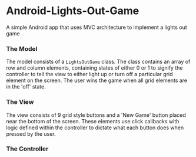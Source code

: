 # Android-Lights-Out-Game

A simple Android app that uses MVC architecture to implement a lights out game

### The Model

The model consists of a `LightsOutGame` class. The class contains an array of row and column elements, containing states of either 0 or 1 to signify the controller to tell the view to either light up or turn off a particular grid element on the screen. The user wins the game when all grid elements are in the 'off' state.

### The View

The view consists of 9 grid style buttons and a 'New Game' button placed near the bottom of the screen. These elements use click callbacks with logic defined within the controller to dictate what each button does when pressed by the user. 

### The Controller

